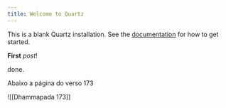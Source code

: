 ```yaml
---
title: Welcome to Quartz
---
```


This is a blank Quartz installation.
See the [documentation](https://quartz.jzhao.xyz) for how to get started.

**First** *post*!

done.

Abaixo a página do verso 173

![[Dhammapada 173]]
